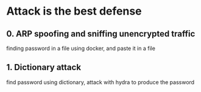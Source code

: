 # Attack is the best defense

## 0. ARP spoofing and sniffing unencrypted traffic
finding password in a file using docker, and paste it in a file

## 1. Dictionary attack
find password using dictionary, attack with hydra to produce the password
